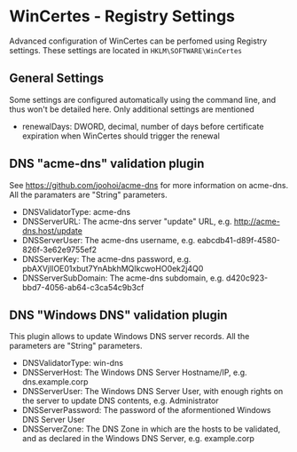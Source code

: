 # WinCertes - Registry Settings

Advanced configuration of WinCertes can be perfomed using Registry settings. These settings are located in `HKLM\SOFTWARE\WinCertes`

General Settings
-------------
Some settings are configured automatically using the command line, and thus won't be detailed here. Only additional settings are mentioned

- renewalDays: DWORD, decimal, number of days before certificate expiration when WinCertes should trigger the renewal


DNS "acme-dns" validation plugin
-------------

See https://github.com/joohoi/acme-dns for more information on acme-dns. All the paramaters are "String" parameters.

- DNSValidatorType: acme-dns
- DNSServerURL: The acme-dns server "update" URL, e.g. http://acme-dns.host/update
- DNSServerUser: The acme-dns username, e.g. eabcdb41-d89f-4580-826f-3e62e9755ef2 
- DNSServerKey: The acme-dns password, e.g. pbAXVjlIOE01xbut7YnAbkhMQIkcwoHO0ek2j4Q0
- DNSServerSubDomain: The acme-dns subdomain, e.g. d420c923-bbd7-4056-ab64-c3ca54c9b3cf


DNS "Windows DNS" validation plugin
-------------

This plugin allows to update Windows DNS server records. All the parameters are "String" parameters.

- DNSValidatorType: win-dns
- DNSServerHost: The Windows DNS Server Hostname/IP, e.g. dns.example.corp
- DNSServerUser:  The Windows DNS Server User, with enough rights on the server to update DNS contents, e.g. Administrator
- DNSServerPassword: The password of the aformentioned Windows DNS Server User
- DNSServerZone: The DNS Zone in which are the hosts to be validated, and as declared in the Windows DNS Server, e.g. example.corp
